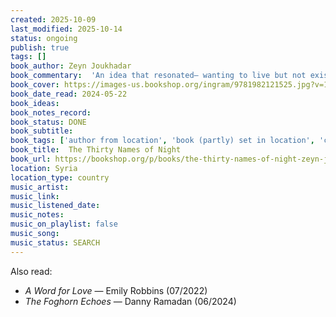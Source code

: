 ```yaml
---
created: 2025-10-09
last_modified: 2025-10-14
status: ongoing
publish: true
tags: []
book_author: Zeyn Joukhadar
book_commentary:  'An idea that resonated— wanting to live but not exist as “bodied”... and some memorable quotes: “Sometimes to feel secure is it’s own medicine.” "...or maybe instinct is only a name, created to discount a wisdom to which  one has no access.” Overall, so rhythmic to listen to, almost like a longggg spoken word recitation. Pleasing, but kind of hard to follow the actual narrative.'
book_cover: https://images-us.bookshop.org/ingram/9781982121525.jpg?v=1b95a6987476586b184c8ed0f2e56977
book_date_read: 2024-05-22
book_ideas: 
book_notes_record: 
book_status: DONE
book_subtitle:
book_tags: ['author from location', 'book (partly) set in location', 'character from location']
book_title:  The Thirty Names of Night 
book_url: https://bookshop.org/p/books/the-thirty-names-of-night-zeyn-joukhadar/13318077?ean=9781982121525&next=t
location: Syria
location_type: country
music_artist: 
music_link:
music_listened_date: 
music_notes: 
music_on_playlist: false
music_song: 
music_status: SEARCH
---
```


Also read:
- *A Word for Love* — Emily Robbins (07/2022)
- *The Foghorn Echoes* — Danny Ramadan (06/2024)